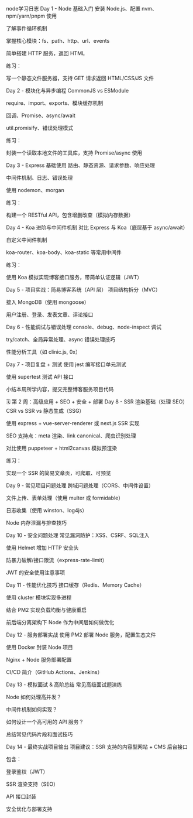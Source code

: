 node学习日志
Day 1 - Node 基础入门
安装 Node.js、配置 nvm、npm/yarn/pnpm 使用

了解事件循环机制

掌握核心模块：fs、path、http、url、events

简单搭建 HTTP 服务，返回 HTML

练习：

写一个静态文件服务器，支持 GET 请求返回 HTML/CSS/JS 文件

Day 2 - 模块化与异步编程
CommonJS vs ESModule

require、import、exports、模块缓存机制

回调、Promise、async/await

util.promisify、错误处理模式

练习：

封装一个读取本地文件的工具库，支持 Promise/async 使用

Day 3 - Express 基础使用
路由、静态资源、请求参数、响应处理

中间件机制、日志、错误处理

使用 nodemon、morgan

练习：

构建一个 RESTful API，包含增删改查（模拟内存数据）

Day 4 - Koa 进阶与中间件机制
对比 Express 与 Koa（底层基于 async/await）

自定义中间件机制

koa-router、koa-body、koa-static 等常用中间件

练习：

使用 Koa 模拟实现博客接口服务，带简单认证逻辑（JWT）

Day 5 - 项目实战：简易博客系统（API 层）
项目结构拆分（MVC）

接入 MongoDB（使用 mongoose）

用户注册、登录、发表文章、评论接口

Day 6 - 性能调试与错误处理
console、debug、node-inspect 调试

try/catch、全局异常处理、async 错误处理技巧

性能分析工具（如 clinic.js, 0x）

Day 7 - 项目复盘 + 测试
使用 jest 编写接口单元测试

使用 supertest 测试 API 接口

小结本周所学内容，提交完整博客服务项目代码

🗓️ 第 2 周：高级应用 + SEO + 安全 + 部署
Day 8 - SSR 渲染基础（处理 SEO）
CSR vs SSR vs 静态生成（SSG）

使用 express + vue-server-renderer 或 next.js SSR 实现

SEO 支持点：meta 渲染、link canonical、爬虫识别处理

对比使用 puppeteer + html2canvas 模拟预渲染

练习：

实现一个 SSR 的简易文章页，可爬取、可预览

Day 9 - 常见项目问题处理
跨域问题处理（CORS、中间件设置）

文件上传、表单处理（使用 multer 或 formidable）

日志收集（使用 winston、log4js）

Node 内存泄漏与排查技巧

Day 10 - 安全问题处理
常见漏洞防护：XSS、CSRF、SQL注入

使用 Helmet 增加 HTTP 安全头

防暴力破解/接口限流（express-rate-limit）

JWT 的安全使用注意事项

Day 11 - 性能优化技巧
接口缓存（Redis、Memory Cache）

使用 cluster 模块实现多进程

结合 PM2 实现负载均衡与健康重启

前后端分离架构下 Node 作为中间层如何做优化

Day 12 - 服务部署实战
使用 PM2 部署 Node 服务，配置生态文件

使用 Docker 封装 Node 项目

Nginx + Node 服务部署配置

CI/CD 简介（GitHub Actions、Jenkins）

Day 13 - 模拟面试 & 高阶总结
常见高级面试题演练

Node 如何处理高并发？

中间件机制如何实现？

如何设计一个高可用的 API 服务？

总结常见代码片段和面试技巧

Day 14 - 最终实战项目输出
项目建议：SSR 支持的内容型网站 + CMS 后台接口

包含：

登录鉴权（JWT）

SSR 渲染支持（SEO）

API 接口封装

安全优化与部署支持


